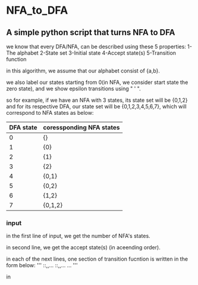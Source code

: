 # NFA_to_DFA
## A simple python script that turns NFA to DFA

we know that every DFA/NFA, can be described using these 5 properties:
  1-The alphabet
  2-State set
  3-Initial state
  4-Accept state(s)
  5-Transition function
  
in this algorithm, we assume that our alphabet consist of {a,b}.

we also label our states starting from 0(in NFA, we consider start state the zero state), and we show epsilon transitions using " ' ". 

so for example, if we have an NFA with 3 states, its state set will be {0,1,2} and for its respective DFA, our state set will be {0,1,2,3,4,5,6,7}, which will correspond to NFA states as below:

|DFA state|coressponding NFA states|
|---------|------------------------|
|0|{}|
|1|{0}|
|2|{1}|
|3|{2}|
|4|{0,1}|
|5|{0,2}|
|6|{1,2}|
|7|{0,1,2}|


### input
in the first line of input, we get the number of NFA's states.

in second line, we get the accept state(s) (in aceending order).

in each of the next lines, one section of transition fucntion is written in the form below:
    '''
    <from state>:<symbol>:<to state1>,<to state2>,...
    <from state>:<symbol>:<to state1>,<to state2>,...
    ...
    '''


in 
